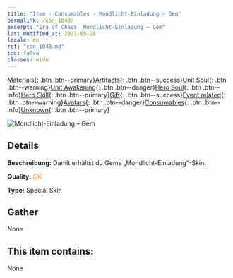 ```yaml
---
title: "Item - Consumables - Mondlicht-Einladung – Gem"
permalink: /con_1048/
excerpt: "Era of Chaos  Mondlicht-Einladung – Gem"
last_modified_at: 2021-05-28
locale: de
ref: "con_1048.md"
toc: false
classes: wide
---
```

 [Materials](/ItemsDE/){: .btn .btn--primary}[Artifacts](/ItemsDE/Artifacts/){: .btn .btn--success}[Unit Soul](/ItemsDE/UnitSoul/){: .btn .btn--warning}[Unit Awakening](/ItemsDE/UnitAwakening/){: .btn .btn--danger}[Hero Soul](/ItemsDE/HeroSoul/){: .btn .btn--info}[Hero Skill](/ItemsDE/HeroSkill/){: .btn .btn--primary}[Gift](/ItemsDE/Gift/){: .btn .btn--success}[Event related](/ItemsDE/Events/){: .btn .btn--warning}[Avatars](/ItemsDE/Avatars/){: .btn .btn--danger}[Consumables](/ItemsDE/Consumables/){: .btn .btn--info}[Unknown](/ItemsDE/Unknown/){: .btn .btn--primary}

 ![Mondlicht-Einladung – Gem](/images/h/h_Gem7.jpg)

## Details
 **Beschreibung:** Damit erhältst du Gems „Mondlicht-Einladung“-Skin.

 **Quality:** <span style="color: #FF8C00">OK</span>

 **Type:** Special Skin

## Gather

  None

## This item contains:

  None

